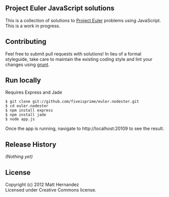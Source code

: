## Project Euler JavaScript solutions
This is a collection of solutions to [Project Euler](http://projecteuler.net) problems using JavaScript. This is a work in progress.

## Contributing
Feel free to submit pull requests with solutions!
In lieu of a formal styleguide, take care to maintain the existing coding style and lint your changes using [grunt](https://github.com/cowboy/grunt).

## Run locally
Requires Express and Jade

    $ git clone git://github.com/fiveisprime/euler.nodester.git
    $ cd euler.nodester
    $ npm install express
    $ npm install jade
    $ node app.js

Once the app is running, navigate to http://localhost:20109 to see the result.

## Release History
_(Nothing yet)_

## License
Copyright (c) 2012 Matt Hernandez  
Licensed under Creative Commons license.
